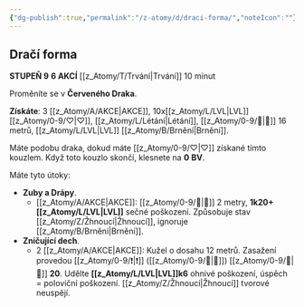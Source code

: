 ```yaml
---
{"dg-publish":true,"permalink":"/z-atomy/d/draci-forma/","noteIcon":""}
---
```


## Dračí forma
**STUPEŇ 9**
**6 AKCÍ**
[[z_Atomy/T/Trvání\|Trvání]] 10 minut

Proměníte se v **Červeného Draka**. 

**Získáte**: 3 [[z_Atomy/A/AKCE\|AKCE]], 10x[[z_Atomy/L/LVL\|LVL]] [[z_Atomy/0-9/♡\|♡]], [[z_Atomy/L/Létání\|Létání]], [[z_Atomy/0-9/🏃\|🏃]] 16 metrů, [[z_Atomy/L/LVL\|LVL]] [[z_Atomy/B/Brnění\|Brnění]].

Máte podobu draka, dokud máte [[z_Atomy/0-9/♡\|♡]] získané tímto kouzlem. Když toto kouzlo skončí, klesnete na **0** **BV**.

Máte tyto útoky:
- **Zuby a Drápy**. 
	- [[z_Atomy/A/AKCE\|AKCE]]: [[z_Atomy/0-9/👊\|👊]] 2 metry, **1k20+[[z_Atomy/L/LVL\|LVL]]** sečné poškození. Způsobuje stav [[z_Atomy/Z/Žhnoucí\|Žhnoucí]], ignoruje [[z_Atomy/B/Brnění\|Brnění]].
- **Zničující dech**. 
	- 2 [[z_Atomy/A/AKCE\|AKCE]]: Kužel o dosahu 12 metrů. Zasažení provedou [[z_Atomy/0-9/❗\|❗]] ([[z_Atomy/0-9/🎯\|🎯]]) [[z_Atomy/0-9/📶\|📶]] **20**. Udělte **[[z_Atomy/L/LVL\|LVL]]k6** ohnivé poškození, úspěch = poloviční poškození. [[z_Atomy/Z/Žhnoucí\|Žhnoucí]] tvorové neuspějí.
